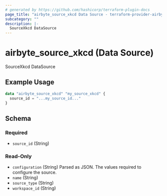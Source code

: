 ```yaml
---
# generated by https://github.com/hashicorp/terraform-plugin-docs
page_title: "airbyte_source_xkcd Data Source - terraform-provider-airbyte"
subcategory: ""
description: |-
  SourceXkcd DataSource
---
```


# airbyte_source_xkcd (Data Source)

SourceXkcd DataSource

## Example Usage

```terraform
data "airbyte_source_xkcd" "my_source_xkcd" {
  source_id = "...my_source_id..."
}
```

<!-- schema generated by tfplugindocs -->
## Schema

### Required

- `source_id` (String)

### Read-Only

- `configuration` (String) Parsed as JSON.
The values required to configure the source.
- `name` (String)
- `source_type` (String)
- `workspace_id` (String)



